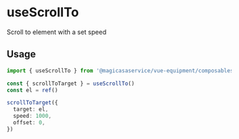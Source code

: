 # useScrollTo

Scroll to element with a set speed

## Usage

```ts
import { useScrollTo } from '@magicasaservice/vue-equipment/composables'

const { scrollToTarget } = useScrollTo()
const el = ref()

scrollToTarget({
  target: el,
  speed: 1000,
  offset: 0,
})
```
